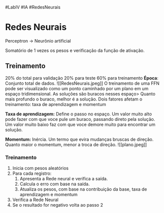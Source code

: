 #LabIV #IA #RedesNeurais
# Redes Neurais

Perceptron -> Neurônio artificial

Somatório de 1 vezes os pesos e verificação da função de ativação.

## Treinamento

20% do total para validação
20% para teste
60% para treinamento
**Época**: Conjunto total de dados.
![[RedesNeurais.jpeg]]
O treinamento de uma FFN pode ser visualizado como um ponto caminhado por um plano em um espaço tridimensional.
As soluções são buracos nesses espaço> Quanto mais profundo o buraco, melhor é a solução.
Dois fatores afetam o treinamento: taxa de aprendizagem e momentum

**Taxa de aprendizagem:** Define o passo no espaço. Um valor muito alto pode fazer com que voce pule um buraco, passando direto pela solução. Um valor muito baixo faz com que voce demore muito para encontrar um solução.

**Momentum:** Inércia. Um termo que evira mudanças bruscas de direção. Quanto maior o momentum, menor a troca de direção.
![[plano.jpeg]]

### Treinamento 

1. Inicia com pesos aleatórios
2. Para cada registro:
	1. Apresenta a Rede neural e verifica a saída.
	2. Calcula o erro com base na saída.
	3. Atualiza os pesos, com base na contribuição da base, taxa de aprendizagem e momentum
3. Verifica a Rede Neural
4. Se o resultado for negativo volta ao passo 2


